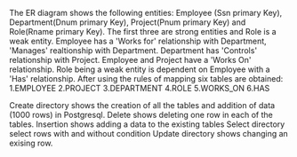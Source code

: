 The ER diagram shows the following entities: Employee (Ssn primary Key), Department(Dnum primary Key), Project(Pnum primary Key) and Role(Rname primary Key). The first three are strong entities and Role is a weak entity.
Employee has a 'Works for' relationship with Department, 'Manages' realtionship with Department.
Department has 'Controls' relationship with Project.
Employee and Project have a 'Works On' relationship.
Role being a weak entity is dependent on Employee with a 'Has' relationship.
After using the rules of mapping six tables are obtained:
1.EMPLOYEE  2.PROJECT  3.DEPARTMENT  4.ROLE  5.WORKS_ON  6.HAS

Create directory shows the creation of all the tables and addition of data (1000 rows) in Postgresql.
Delete shows deleting one row in each of the tables.
Insertion shows adding a data to the existing tables
Select directory select rows with and without condition
Update directory shows changing an exising row.
